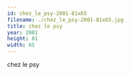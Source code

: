 ```yaml
---
id: chez_le_psy-2001-81x65
filename: ./chez_le_psy-2001-81x65.jpg
title: chez le psy
year: 2001
height: 81
width: 65
---
```


chez le psy